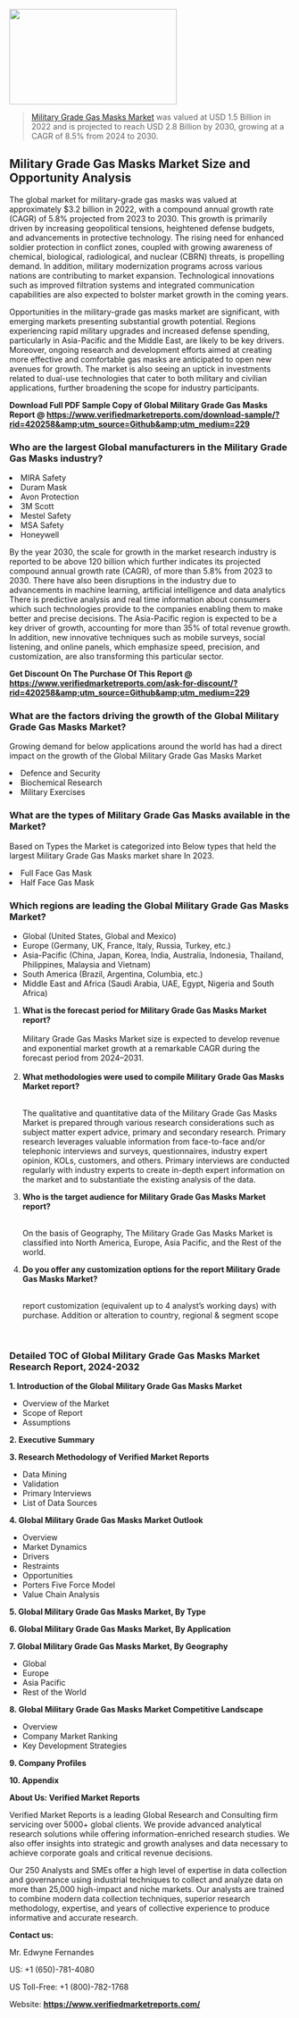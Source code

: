 <img src="https://ffe5etoiles.com/wp-content/uploads/2024/12/MST1-300x171.png" alt="" width="300" height="171" class="alignnone size-medium wp-image-20088" /><blockquote><p><p><a href="https://www.verifiedmarketreports.com/download-sample/?rid=420258&utm_source=Github&utm_medium=229" target="_blank">Military Grade Gas Masks Market</a> was valued at USD 1.5 Billion in 2022 and is projected to reach USD 2.8 Billion by 2030, growing at a CAGR of 8.5% from 2024 to 2030.</p></blockquote><p><h2>Military Grade Gas Masks Market Size and Opportunity Analysis</h2><p>The global market for military-grade gas masks was valued at approximately $3.2 billion in 2022, with a compound annual growth rate (CAGR) of 5.8% projected from 2023 to 2030. This growth is primarily driven by increasing geopolitical tensions, heightened defense budgets, and advancements in protective technology. The rising need for enhanced soldier protection in conflict zones, coupled with growing awareness of chemical, biological, radiological, and nuclear (CBRN) threats, is propelling demand. In addition, military modernization programs across various nations are contributing to market expansion. Technological innovations such as improved filtration systems and integrated communication capabilities are also expected to bolster market growth in the coming years.</p><p>Opportunities in the military-grade gas masks market are significant, with emerging markets presenting substantial growth potential. Regions experiencing rapid military upgrades and increased defense spending, particularly in Asia-Pacific and the Middle East, are likely to be key drivers. Moreover, ongoing research and development efforts aimed at creating more effective and comfortable gas masks are anticipated to open new avenues for growth. The market is also seeing an uptick in investments related to dual-use technologies that cater to both military and civilian applications, further broadening the scope for industry participants.</p></p><p class=""><strong>Download Full PDF Sample Copy of Global Military Grade Gas Masks Report @ <a href="https://www.verifiedmarketreports.com/download-sample/?rid=420258&amp;utm_source=Github&amp;utm_medium=229" target="_blank">https://www.verifiedmarketreports.com/download-sample/?rid=420258&amp;utm_source=Github&amp;utm_medium=229</a></strong></p><h3 id="" class="">Who are the largest Global manufacturers in the Military Grade Gas Masks industry?</h3><p><li>MIRA Safety</li><li> Duram Mask</li><li> Avon Protection</li><li> 3M Scott</li><li> Mestel Safety</li><li> MSA Safety</li><li> Honeywell</li></p><div class=""><div class="" dir="" data-message-author-role="" data-message-id="" data-message-model-slug=""><div class=""><div class=""><div class=""><div class="" dir="" data-message-author-role="" data-message-id="" data-message-model-slug=""><div class=""><div class=""><p>By the year 2030, the scale for growth in the market research industry is reported to be above 120 billion which further indicates its projected compound annual growth rate (CAGR), of more than 5.8% from 2023 to 2030. There have also been disruptions in the industry due to advancements in machine learning, artificial intelligence and data analytics There is predictive analysis and real time information about consumers which such technologies provide to the companies enabling them to make better and precise decisions. The Asia-Pacific region is expected to be a key driver of growth, accounting for more than 35% of total revenue growth. In addition, new innovative techniques such as mobile surveys, social listening, and online panels, which emphasize speed, precision, and customization, are also transforming this particular sector.</p><p><strong>Get Discount On The Purchase Of This Report @&nbsp; <a href="https://www.verifiedmarketreports.com/ask-for-discount/?rid=420258&amp;utm_source=Github&amp;utm_medium=229" target="_blank">https://www.verifiedmarketreports.com/ask-for-discount/?rid=420258&amp;utm_source=Github&amp;utm_medium=229</a></strong></p></div></div></div></div></div></div></div></div><h3 id="" class="">What are the factors driving the growth of the Global Military Grade Gas Masks Market?</h3><p id="" class="">Growing demand for below applications around the world has had a direct impact on the growth of the Global Military Grade Gas Masks Market</p><p id="" class=""><li>Defence and Security</li><li> Biochemical Research</li><li> Military Exercises</li></p><h3 id="" class="">What are the types of Military Grade Gas Masks available in the Market?</h3><p id="" class="">Based on Types the Market is categorized into Below types that held the largest Military Grade Gas Masks market share In 2023.</p><p id="" class=""><li>Full Face Gas Mask</li><li> Half Face Gas Mask</li></p><h3 id="" class="">Which regions are leading the Global Military Grade Gas Masks Market?</h3><ul><li>Global (United States, Global and Mexico)</li><li>Europe (Germany, UK, France, Italy, Russia, Turkey, etc.)</li><li>Asia-Pacific (China, Japan, Korea, India, Australia, Indonesia, Thailand, Philippines, Malaysia and Vietnam)</li><li>South America (Brazil, Argentina, Columbia, etc.)</li><li>Middle East and Africa (Saudi Arabia, UAE, Egypt, Nigeria and South Africa)</li></ul><p><ol><li><strong>What is the forecast period for Military Grade Gas Masks Market report?<br /></strong><br /><span data-sheets-root="1" data-sheets-value="{&quot;1&quot;:2,&quot;2&quot;:&quot;XXXX size is expected to develop revenue and exponential market growth at a remarkable CAGR during the forecast period from 2024&ndash;2030.&quot;}" data-sheets-userformat="{&quot;2&quot;:12674,&quot;4&quot;:{&quot;1&quot;:2,&quot;2&quot;:16776960},&quot;10&quot;:2,&quot;11&quot;:0,&quot;15&quot;:&quot;Arial&quot;,&quot;16&quot;:12}">Military Grade Gas Masks Market size is expected to develop revenue and exponential market growth at a remarkable CAGR during the forecast period from 2024&ndash;2031.</span><br /><br /></li><li><strong>What methodologies were used to compile Military Grade Gas Masks Market report?<br /><br /></strong><p>The qualitative and quantitative data of the&nbsp;Military Grade Gas Masks Market is prepared through various research considerations such as subject matter expert advice, primary and secondary research. Primary research leverages valuable information from face-to-face and/or telephonic interviews and surveys, questionnaires, industry expert opinion, KOLs, customers, and others. Primary interviews are conducted regularly with industry experts to create in-depth expert information on the market and to substantiate the existing analysis of the data.&nbsp;</p></li><li><strong>Who is the target audience for Military Grade Gas Masks Market report?<br /><br /></strong><p>On the basis of Geography, The&nbsp;Military Grade Gas Masks Market is classified into North America, Europe, Asia Pacific, and the Rest of the world.</p></li><li><strong>Do you offer any customization options for the report Military Grade Gas Masks Market?<br /><br /></strong><p>report customization (equivalent up to 4 analyst&rsquo;s working days) with purchase. Addition or alteration to country, regional &amp; segment scope</p><p>&nbsp;</p></li></ol></p><h3 id="" class="">Detailed TOC of Global Military Grade Gas Masks Market Research Report, 2024-2032</h3><p id="" class=""><strong>1. Introduction of the Global Military Grade Gas Masks Market</strong></p><ul><li>Overview of the Market</li><li>Scope of Report</li><li>Assumptions</li></ul><p id="" class=""><strong>2. Executive Summary</strong></p><p id="" class=""><strong>3. Research Methodology of&nbsp;Verified Market Reports</strong></p><ul><li>Data Mining</li><li>Validation</li><li>Primary Interviews</li><li>List of Data Sources</li></ul><p id="" class=""><strong>4. Global Military Grade Gas Masks Market Outlook</strong></p><ul><li>Overview</li><li>Market Dynamics</li><li>Drivers</li><li>Restraints</li><li>Opportunities</li><li>Porters Five Force Model</li><li>Value Chain Analysis</li></ul><p id="" class=""><strong>5. Global Military Grade Gas Masks Market, By&nbsp;Type</strong></p><p id="" class=""><strong>6. Global Military Grade Gas Masks Market, By Application</strong></p><p id="" class=""><strong>7. Global Military Grade Gas Masks Market, By Geography</strong></p><ul><li>Global</li><li>Europe</li><li>Asia Pacific</li><li>Rest of the World</li></ul><p id="" class=""><strong>8. Global Military Grade Gas Masks Market Competitive Landscape</strong></p><ul><li>Overview</li><li>Company Market Ranking</li><li>Key Development Strategies</li></ul><p id="" class=""><strong>9. Company Profiles</strong></p><p id="" class=""><strong>10. Appendix</strong></p><p id="" class=""><strong>About Us: Verified Market Reports</strong></p><p id="" class="">Verified Market Reports is a leading Global Research and Consulting firm servicing over 5000+ global clients. We provide advanced analytical research solutions while offering information-enriched research studies. We also offer insights into strategic and growth analyses and data necessary to achieve corporate goals and critical revenue decisions.</p><p id="" class="">Our 250 Analysts and SMEs offer a high level of expertise in data collection and governance using industrial techniques to collect and analyze data on more than 25,000 high-impact and niche markets. Our analysts are trained to combine modern data collection techniques, superior research methodology, expertise, and years of collective experience to produce informative and accurate research.</p><p id="" class=""><strong>Contact us:</strong></p><p id="" class="">Mr. Edwyne Fernandes</p><p id="" class="">US: +1 (650)-781-4080</p><p id="" class="">US Toll-Free: +1 (800)-782-1768</p><p id="" class="">Website: <a target="" data-test-app-aware-link=""><strong>https://www.verifiedmarketreports.com/</strong></a></p>
